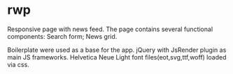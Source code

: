 # rwp
Responsive page with news feed. The page contains several functional components: Search form; News grid.

Boilerplate were used as a base for the app.
jQuery with JsRender plugin as main JS frameworks.
Helvetica Neue Light font files(eot,svg,ttf,woff) loaded via css.
